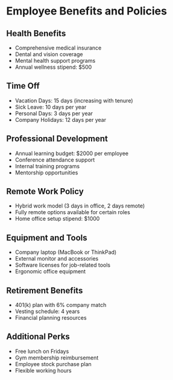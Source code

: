 # Employee Benefits and Policies

## Health Benefits
- Comprehensive medical insurance
- Dental and vision coverage
- Mental health support programs
- Annual wellness stipend: $500

## Time Off
- Vacation Days: 15 days (increasing with tenure)
- Sick Leave: 10 days per year
- Personal Days: 3 days per year
- Company Holidays: 12 days per year

## Professional Development
- Annual learning budget: $2000 per employee
- Conference attendance support
- Internal training programs
- Mentorship opportunities

## Remote Work Policy
- Hybrid work model (3 days in office, 2 days remote)
- Fully remote options available for certain roles
- Home office setup stipend: $1000

## Equipment and Tools
- Company laptop (MacBook or ThinkPad)
- External monitor and accessories
- Software licenses for job-related tools
- Ergonomic office equipment

## Retirement Benefits
- 401(k) plan with 6% company match
- Vesting schedule: 4 years
- Financial planning resources

## Additional Perks
- Free lunch on Fridays
- Gym membership reimbursement
- Employee stock purchase plan
- Flexible working hours